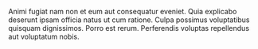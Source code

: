 Animi fugiat nam non et eum aut consequatur eveniet. Quia explicabo deserunt ipsam officia natus ut cum ratione. Culpa possimus voluptatibus quisquam dignissimos. Porro est rerum. Perferendis voluptas repellendus aut voluptatum nobis.